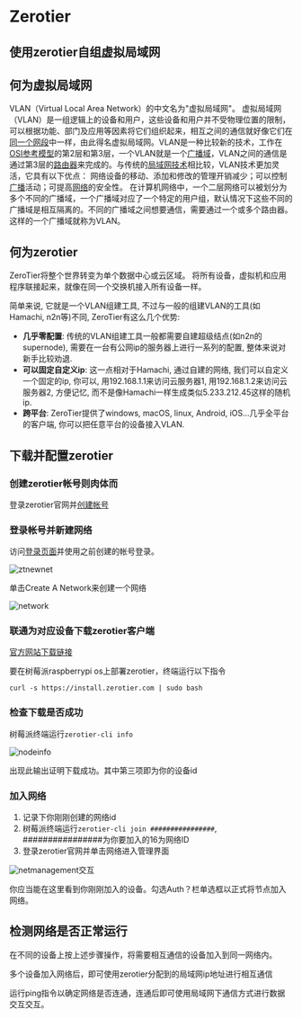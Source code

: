 # Zerotier

## 使用zerotier自组虚拟局域网

## 何为虚拟局域网

VLAN（Virtual Local Area Network）的中文名为"虚拟局域网"。 
虚拟局域网（VLAN）是一组逻辑上的设备和用户，这些设备和用户并不受物理位置的限制，可以根据功能、部门及应用等因素将它们组织起来，相互之间的通信就好像它们在[同一个网段](https://link.zhihu.com/?target=https%3A//baike.baidu.com/item/%E5%90%8C%E4%B8%80%E4%B8%AA%E7%BD%91%E6%AE%B5/10612240)中一样，由此得名虚拟局域网。VLAN是一种比较新的技术，工作在[OSI参考模型](https://link.zhihu.com/?target=https%3A//baike.baidu.com/item/OSI%E5%8F%82%E8%80%83%E6%A8%A1%E5%9E%8B)的第2层和第3层，一个VLAN就是一个[广播域](https://link.zhihu.com/?target=https%3A//baike.baidu.com/item/%E5%B9%BF%E6%92%AD%E5%9F%9F/5293530)，VLAN之间的通信是通过第3层的[路由器](https://link.zhihu.com/?target=https%3A//baike.baidu.com/item/%E8%B7%AF%E7%94%B1%E5%99%A8/108294)来完成的。与传统的[局域网技术](https://link.zhihu.com/?target=https%3A//baike.baidu.com/item/%E5%B1%80%E5%9F%9F%E7%BD%91%E6%8A%80%E6%9C%AF/2597024)相比较，VLAN技术更加灵活，它具有以下优点： 网络设备的移动、添加和修改的管理开销减少；可以控制[广播](https://link.zhihu.com/?target=https%3A//baike.baidu.com/item/%E5%B9%BF%E6%92%AD/656406)活动；可提高[网络](https://link.zhihu.com/?target=https%3A//baike.baidu.com/item/%E7%BD%91%E7%BB%9C/143243)的安全性。
在计算机网络中，一个二层网络可以被划分为多个不同的广播域，一个广播域对应了一个特定的用户组，默认情况下这些不同的广播域是相互隔离的。不同的广播域之间想要通信，需要通过一个或多个路由器。这样的一个广播域就称为VLAN。

## 何为zerotier

ZeroTier将整个世界转变为单个数据中心或云区域。 将所有设备，虚拟机和应用程序联接起来，就像在同一个交换机接入所有设备一样。

简单来说, 它就是一个VLAN组建工具, 不过与一般的组建VLAN的工具(如Hamachi, n2n等)不同, ZeroTier有这么几个优势:

- **几乎零配置**: 传统的VLAN组建工具一般都需要自建超级结点(如n2n的supernode), 需要在一台有公网ip的服务器上进行一系列的配置, 整体来说对新手比较劝退.
- **可以固定自定义ip**: 这一点相对于Hamachi, 通过自建的网络, 我们可以自定义一个固定的ip, 你可以, 用192.168.1.1来访问云服务器1,  用192.168.1.2来访问云服务器2, 方便记忆, 而不是像Hamachi一样生成类似5.233.212.45这样的随机ip.
- **跨平台**: ZeroTier提供了windows, macOS, linux, Android, iOS...几乎全平台的客户端, 你可以把任意平台的设备接入VLAN.

## 下载并配置zerotier

### 创建zerotier帐号则肉体而

登录zerotier官网并[创建帐号](https://accounts.zerotier.com/auth/realms/zerotier/protocol/openid-connect/registrations?client_id=zt-central&redirect_uri=https%3A%2F%2Fmy.zerotier.com%2Fapi%2F_auth%2Foidc%2Fcallback&response_type=code&scope=all&state=state)

### 登录帐号并新建网络

访问[登录页面](https://accounts.zerotier.com/auth/realms/zerotier/protocol/openid-connect/auth?client_id=zt-central&redirect_uri=https%3A%2F%2Fmy.zerotier.com%2Fapi%2F_auth%2Foidc%2Fcallback&response_type=code&scope=all&state=state)并使用之前创建的帐号登录。

![ztnewnet](/home/lu/Desktop/repository/UncleBigLu.github.io/etc/zerotier/img/ztnewnet.png)

单击Create A Network来创建一个网络

![network](/home/lu/Desktop/repository/UncleBigLu.github.io/etc/zerotier/img/network.png)

### 联通为对应设备下载zerotier客户端

[官方网站下载链接](https://www.zerotier.com/download/)

要在树莓派raspberrypi os上部署zerotier，终端运行以下指令

`curl -s https://install.zerotier.com | sudo bash`

### 检查下载是否成功

树莓派终端运行`zerotier-cli info`

![nodeinfo](/home/lu/Desktop/repository/UncleBigLu.github.io/etc/zerotier/img/nodeinfo.png)

出现此输出证明下载成功。其中第三项即为你的设备id

### 加入网络

1. 记录下你刚刚创建的网络id
2. 树莓派终端运行`zerotier-cli join ################`, ################为你要加入的16为网络ID
3. 登录zerotier官网并单击网络进入管理界面

![netmanagement](/home/lu/Desktop/repository/UncleBigLu.github.io/etc/zerotier/img/netmanagement.png)交互

你应当能在这里看到你刚刚加入的设备。勾选Auth？栏单选框以正式将节点加入网络。

## 检测网络是否正常运行

在不同的设备上按上述步骤操作，将需要相互通信的设备加入到同一网络内。

多个设备加入网络后，即可使用zerotier分配到的局域网ip地址进行相互通信

运行ping指令以确定网络是否连通，连通后即可使用局域网下通信方式进行数据交互交互。

